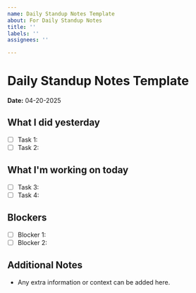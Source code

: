 ```yaml
---
name: Daily Standup Notes Template
about: For Daily Standup Notes
title: ''
labels: ''
assignees: ''

---
```


# Daily Standup Notes Template

**Date:** 04-20-2025

## What I did yesterday

- [ ] Task 1:
- [ ] Task 2:

## What I'm working on today

- [ ] Task 3:
- [ ] Task 4:

## Blockers

- [ ] Blocker 1:
- [ ] Blocker 2:

## Additional Notes

- Any extra information or context can be added here.
